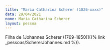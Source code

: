 ```yaml
---
title: "Maria Catharina Scherer (1826-xxxx)"
data: 29/04/2021
nome: Maria Catharina Scherer
layout: pessoa
---
```


Filha de [Johannes Scherer (1769-1850)]({% link _pessoas/SchererJohannes.md %}).

